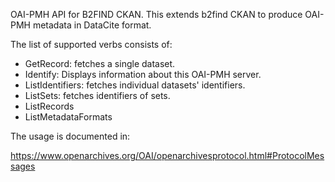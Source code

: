 OAI-PMH API for B2FIND CKAN. 
This extends b2find CKAN to produce OAI-PMH metadata in DataCite format. 


The list of supported verbs consists of:

* GetRecord: fetches a single dataset.
* Identify: Displays information about this OAI-PMH server.
* ListIdentifiers: fetches individual datasets' identifiers.
* ListSets: fetches identifiers of sets.
* ListRecords
* ListMetadataFormats

The usage is documented in: 

https://www.openarchives.org/OAI/openarchivesprotocol.html#ProtocolMessages
